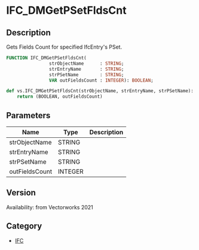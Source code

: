 # IFC_DMGetPSetFldsCnt

## Description
Gets Fields Count for specified IfcEntry's PSet.

```pascal
FUNCTION IFC_DMGetPSetFldsCnt(
				strObjectName      : STRING;
				strEntryName       : STRING;
				strPSetName        : STRING;
				VAR outFieldsCount : INTEGER): BOOLEAN;
```

```python
def vs.IFC_DMGetPSetFldsCnt(strObjectName, strEntryName, strPSetName):
    return (BOOLEAN, outFieldsCount)
```

## Parameters
|Name|Type|Description|
|---|---|---|
|strObjectName|STRING|   |
|strEntryName|STRING|   |
|strPSetName|STRING|   |
|outFieldsCount|INTEGER|   |

## Version
Availability: from Vectorworks 2021

## Category
* [IFC](../Categories/IFC.md)
